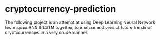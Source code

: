# cryptocurrency-prediction
The following project is an attempt at using Deep Learning Neural Network techniques RNN &amp; LSTM together, to analyse and predict future trends of cryptocurrencies in a very crude manner.
